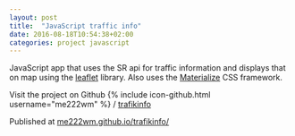 ```yaml
---
layout: post
title:  "JavaScript traffic info"
date: 2016-08-18T10:54:38+02:00
categories: project javascript
---
```


JavaScript app that uses the SR api for traffic information and displays that on map using the [leaflet](http://leafletjs.com/) library. Also uses the [Materialize](http://materializecss.com/) CSS framework.


Visit the project on Github
{% include icon-github.html username="me222wm" %} /
[trafikinfo](https://github.com/me222wm/trafikinfo)

Published at [me222wm.github.io/trafikinfo/](http://me222wm.github.io/trafikinfo/)
